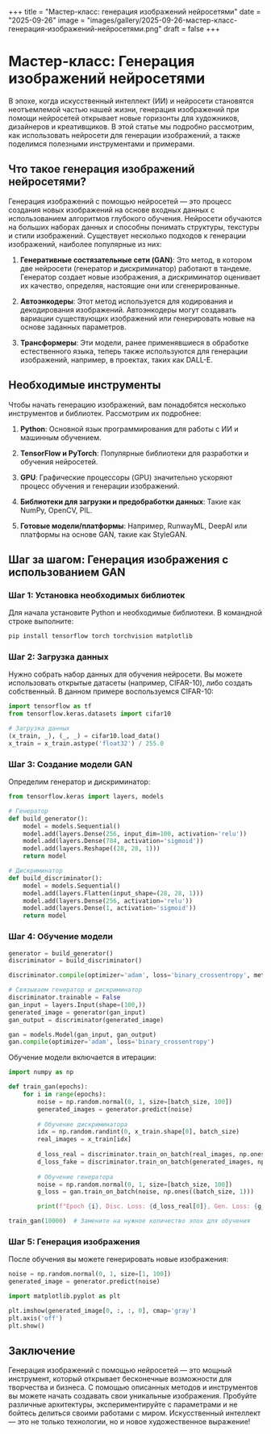 +++
title = "Мастер-класс: генерация изображений нейросетями"
date = "2025-09-26"
image = "images/gallery/2025-09-26-мастер-класс-генерация-изображений-нейросетями.png"
draft = false
+++

# Мастер-класс: Генерация изображений нейросетями

В эпохе, когда искусственный интеллект (ИИ) и нейросети становятся неотъемлемой частью нашей жизни, генерация изображений при помощи нейросетей открывает новые горизонты для художников, дизайнеров и креативщиков. В этой статье мы подробно рассмотрим, как использовать нейросети для генерации изображений, а также поделимся полезными инструментами и примерами.

## Что такое генерация изображений нейросетями?

Генерация изображений с помощью нейросетей — это процесс создания новых изображений на основе входных данных с использованием алгоритмов глубокого обучения. Нейросети обучаются на больших наборах данных и способны понимать структуры, текстуры и стили изображений. Существует несколько подходов к генерации изображений, наиболее популярные из них:

1. **Генеративные состязательные сети (GAN)**: Это метод, в котором две нейросети (генератор и дискриминатор) работают в тандеме. Генератор создает новые изображения, а дискриминатор оценивает их качество, определяя, настоящие они или сгенерированные.

2. **Автоэнкодеры**: Этот метод используется для кодирования и декодирования изображений. Автоэнкодеры могут создавать вариации существующих изображений или генерировать новые на основе заданных параметров.

3. **Трансформеры**: Эти модели, ранее применявшиеся в обработке естественного языка, теперь также используются для генерации изображений, например, в проектах, таких как DALL-E.

## Необходимые инструменты

Чтобы начать генерацию изображений, вам понадобятся несколько инструментов и библиотек. Рассмотрим их подробнее:

1. **Python**: Основной язык программирования для работы с ИИ и машинным обучением.

2. **TensorFlow и PyTorch**: Популярные библиотеки для разработки и обучения нейросетей.

3. **GPU**: Графические процессоры (GPU) значительно ускоряют процесс обучения и генерации изображений.

4. **Библиотеки для загрузки и предобработки данных**: Такие как NumPy, OpenCV, PIL.

5. **Готовые модели/платформы**: Например, RunwayML, DeepAI или платформы на основе GAN, такие как StyleGAN.

## Шаг за шагом: Генерация изображения с использованием GAN

### Шаг 1: Установка необходимых библиотек

Для начала установите Python и необходимые библиотеки. В командной строке выполните:

```bash
pip install tensorflow torch torchvision matplotlib
```

### Шаг 2: Загрузка данных

Нужно собрать набор данных для обучения нейросети. Вы можете использовать открытые датасеты (например, CIFAR-10), либо создать собственный. В данном примере воспользуемся CIFAR-10:

```python
import tensorflow as tf
from tensorflow.keras.datasets import cifar10

# Загрузка данных
(x_train, _), (_, _) = cifar10.load_data()
x_train = x_train.astype('float32') / 255.0
```

### Шаг 3: Создание модели GAN

Определим генератор и дискриминатор:

```python
from tensorflow.keras import layers, models

# Генератор
def build_generator():
    model = models.Sequential()
    model.add(layers.Dense(256, input_dim=100, activation='relu'))
    model.add(layers.Dense(784, activation='sigmoid'))
    model.add(layers.Reshape((28, 28, 1)))
    return model

# Дискриминатор
def build_discriminator():
    model = models.Sequential()
    model.add(layers.Flatten(input_shape=(28, 28, 1)))
    model.add(layers.Dense(256, activation='relu'))
    model.add(layers.Dense(1, activation='sigmoid'))
    return model
```

### Шаг 4: Обучение модели

```python
generator = build_generator()
discriminator = build_discriminator()

discriminator.compile(optimizer='adam', loss='binary_crossentropy', metrics=['accuracy'])

# Связываем генератор и дискриминатор
discriminator.trainable = False
gan_input = layers.Input(shape=(100,))
generated_image = generator(gan_input)
gan_output = discriminator(generated_image)

gan = models.Model(gan_input, gan_output)
gan.compile(optimizer='adam', loss='binary_crossentropy')
```

Обучение модели включается в итерации:

```python
import numpy as np

def train_gan(epochs):
    for i in range(epochs):
        noise = np.random.normal(0, 1, size=[batch_size, 100])
        generated_images = generator.predict(noise)
        
        # Обучение дискриминатора
        idx = np.random.randint(0, x_train.shape[0], batch_size)
        real_images = x_train[idx]
        
        d_loss_real = discriminator.train_on_batch(real_images, np.ones((batch_size, 1)))
        d_loss_fake = discriminator.train_on_batch(generated_images, np.zeros((batch_size, 1)))
        
        # Обучение генератора
        noise = np.random.normal(0, 1, size=[batch_size, 100])
        g_loss = gan.train_on_batch(noise, np.ones((batch_size, 1)))

        print(f"Epoch {i}, Disc. Loss: {d_loss_real[0]}, Gen. Loss: {g_loss}")

train_gan(10000)  # Замените на нужное количество эпох для обучения
```

### Шаг 5: Генерация изображения

После обучения вы можете генерировать новые изображения:

```python
noise = np.random.normal(0, 1, size=[1, 100])
generated_image = generator.predict(noise)

import matplotlib.pyplot as plt

plt.imshow(generated_image[0, :, :, 0], cmap='gray')
plt.axis('off')
plt.show()
```

## Заключение

Генерация изображений с помощью нейросетей — это мощный инструмент, который открывает бесконечные возможности для творчества и бизнеса. С помощью описанных методов и инструментов вы можете начать создавать свои уникальные изображения. Пробуйте различные архитектуры, экспериментируйте с параметрами и не бойтесь делиться своими работами с миром. Искусственный интеллект — это не только технологии, но и новое художественное выражение!